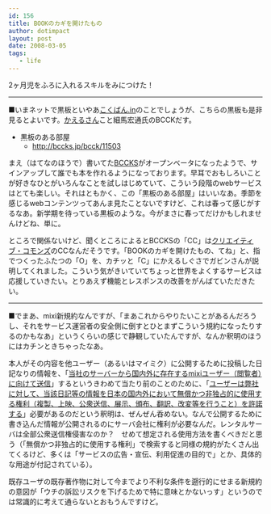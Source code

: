 ```yaml
---
id: 156
title: BOOKのカギを開けたもの
author: dotimpact
layout: post
date: 2008-03-05
tags:
   - life
---
```

2ヶ月児をふろに入れるスキルをみにつけた！

* * *

■いまネットで黒板といやあ[こくばん.in][1]のことでしょうが、こちらの黒板も是非見るとよいです。[かえるさん][2]こと細馬宏通氏のBCCKだす。

  * 黒板のある部屋 
      * <http://bccks.jp/bcck/11503>

まえ（はてなのほうで）書いてた[BCCKS][3]がオープンベータになったようで、サインアップして誰でも本を作れるようになっております。早耳でおもしろいことが好きなひとがいろんなことを試しはじめていて、こういう段階のwebサービスはとても楽しい。それはともかく、この「黒板のある部屋」はいいなあ。季節を感じるwebコンテンツってあんま見たことないですけど、これは春って感じがするなあ。新学期を待っている黒板のような。今がまさに春ってだけかもしれませんけどね、単に。

ところで関係ないけど、聞くところによるとBCCKSの「CC」は[クリエイティブ・コモンズ][4]のCCなんだそうです。「BOOKのカギを開けたもの、てね」と、指でつくったふたつの「O」を、カチッと「C」にかえるしぐさでガビンさんが説明してくれました。こういう気がきいていてちょっと世界をよくするサービスは応援していきたい。とりあえず機能とレスポンスの改善をがんばていただきたい。

* * *

■でまあ、mixi新規約なんですが、「まあこれからやりたいことがあるんだろうし、それをサービス運営者の安全側に倒すとひとまずこういう規約になったりするのかもなあ」というくらいの感じで静観していたんですが、なんか釈明のほうにはカチンときちゃったなあ。

本人がその内容を他ユーザー（あるいはマイミク）に公開するために投稿した日記なりの情報を、「[当社のサーバーから国内外に存在するmixiユーザー（閲覧者）に向けて送信][5]」するというきわめて当たり前のことのために、「[ユーザーは弊社に対して、当該日記等の情報を日本の国内外において無償かつ非独占的に使用する権利（複製、上映、公衆送信、展示、頒布、翻訳、改変等を行うこと）を許諾する][6]」必要があるのだという釈明は、ぜんぜん呑めない。なんで公開するために書き込んだ情報が公開されるのにサーバ会社に権利が必要なんだ。レンタルサーバは全部公衆送信権侵害なのか？　せめて想定される使用方法を書くべきだと思う（「無償かつ非独占的に使用する権利」で検索すると同様の規約がたくさん出てくるけど、多くは「サービスの広告・宣伝、利用促進の目的で」とか、具体的な用途が付記されている）。

既存ユーザの既存著作物に対して今までより不利な条件を遡行的にせまる新規約の意図が「ウチの訴訟リスクを下げるためで特に意味とかないっす」というのでは常識的に考えて通らないとおもうんですけど。

 [1]: http://kokuban.in/
 [2]: http://12kai.com/
 [3]: http://bccks.jp/
 [4]: http://www.creativecommons.jp/
 [5]: http://mixi.jp/release_info.pl
 [6]: http://mixi.jp/rules_sample.pl

